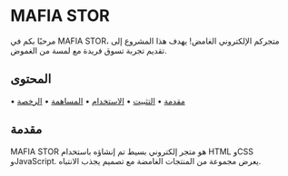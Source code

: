 
# MAFIA STOR

مرحبًا بكم في MAFIA STOR، متجركم الإلكتروني الغامض! يهدف هذا المشروع إلى تقديم تجربة تسوق فريدة مع لمسة من الغموض.

## المحتوى

• [مقدمة](#مقدمة)
• [التثبيت](#التثبيت)
• [الاستخدام](#الاستخدام)
• [المساهمة](#المساهمة)
• [الرخصة](#الرخصة)

## مقدمة

MAFIA STOR هو متجر إلكتروني بسيط تم إنشاؤه باستخدام HTML وCSS وJavaScript. يعرض مجموعة من المنتجات الغامضة مع تصميم يجذب الانتباه.


